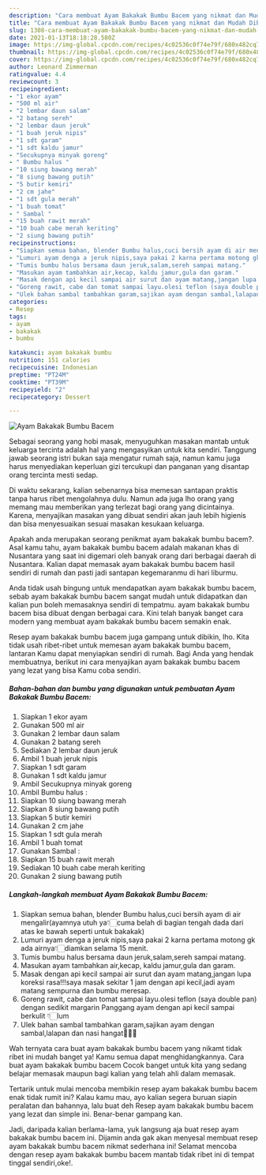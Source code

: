 ```yaml
---
description: "Cara membuat Ayam Bakakak Bumbu Bacem yang nikmat dan Mudah Dibuat"
title: "Cara membuat Ayam Bakakak Bumbu Bacem yang nikmat dan Mudah Dibuat"
slug: 1308-cara-membuat-ayam-bakakak-bumbu-bacem-yang-nikmat-dan-mudah-dibuat
date: 2021-01-13T18:18:28.580Z
image: https://img-global.cpcdn.com/recipes/4c02536c0f74e79f/680x482cq70/ayam-bakakak-bumbu-bacem-foto-resep-utama.jpg
thumbnail: https://img-global.cpcdn.com/recipes/4c02536c0f74e79f/680x482cq70/ayam-bakakak-bumbu-bacem-foto-resep-utama.jpg
cover: https://img-global.cpcdn.com/recipes/4c02536c0f74e79f/680x482cq70/ayam-bakakak-bumbu-bacem-foto-resep-utama.jpg
author: Leonard Zimmerman
ratingvalue: 4.4
reviewcount: 3
recipeingredient:
- "1 ekor ayam"
- "500 ml air"
- "2 lembar daun salam"
- "2 batang sereh"
- "2 lembar daun jeruk"
- "1 buah jeruk nipis"
- "1 sdt garam"
- "1 sdt kaldu jamur"
- "Secukupnya minyak goreng"
- " Bumbu halus "
- "10 siung bawang merah"
- "8 siung bawang putih"
- "5 butir kemiri"
- "2 cm jahe"
- "1 sdt gula merah"
- "1 buah tomat"
- " Sambal "
- "15 buah rawit merah"
- "10 buah cabe merah keriting"
- "2 siung bawang putih"
recipeinstructions:
- "Siapkan semua bahan, blender Bumbu halus,cuci bersih ayam di air mengalir(ayamnya utuh ya👇🏻cuma belah di bagian tengah dada dari atas ke bawah seperti untuk bakakak)"
- "Lumuri ayam denga a jeruk nipis,saya pakai 2 karna pertama motong gk ada airnya👇🏻diamkan selama 15 menit."
- "Tumis bumbu halus bersama daun jeruk,salam,sereh sampai matang."
- "Masukan ayam tambahkan air,kecap, kaldu jamur,gula dan garam."
- "Masak dengan api kecil sampai air surut dan ayam matang,jangan lupa koreksi rasa!!!saya masak sekitar 1 jam dengan api kecil,jadi ayam matang sempurna dan bumbu meresap."
- "Goreng rawit, cabe dan tomat sampai layu.olesi teflon (saya double pan) dengan sedikit margarin Panggang ayam dengan api kecil sampai berkulit 👇🏻lum"
- "Ulek bahan sambal tambahkan garam,sajikan ayam dengan sambal,lalapan dan nasi hangat🤤🤤🤤"
categories:
- Resep
tags:
- ayam
- bakakak
- bumbu

katakunci: ayam bakakak bumbu 
nutrition: 151 calories
recipecuisine: Indonesian
preptime: "PT24M"
cooktime: "PT39M"
recipeyield: "2"
recipecategory: Dessert

---
```



![Ayam Bakakak Bumbu Bacem](https://img-global.cpcdn.com/recipes/4c02536c0f74e79f/680x482cq70/ayam-bakakak-bumbu-bacem-foto-resep-utama.jpg)

Sebagai seorang yang hobi masak, menyuguhkan masakan mantab untuk keluarga tercinta adalah hal yang mengasyikan untuk kita sendiri. Tanggung jawab seorang istri bukan saja mengatur rumah saja, namun kamu juga harus menyediakan keperluan gizi tercukupi dan panganan yang disantap orang tercinta mesti sedap.

Di waktu  sekarang, kalian sebenarnya bisa memesan santapan praktis tanpa harus ribet mengolahnya dulu. Namun ada juga lho orang yang memang mau memberikan yang terlezat bagi orang yang dicintainya. Karena, menyajikan masakan yang dibuat sendiri akan jauh lebih higienis dan bisa menyesuaikan sesuai masakan kesukaan keluarga. 



Apakah anda merupakan seorang penikmat ayam bakakak bumbu bacem?. Asal kamu tahu, ayam bakakak bumbu bacem adalah makanan khas di Nusantara yang saat ini digemari oleh banyak orang dari berbagai daerah di Nusantara. Kalian dapat memasak ayam bakakak bumbu bacem hasil sendiri di rumah dan pasti jadi santapan kegemaranmu di hari liburmu.

Anda tidak usah bingung untuk mendapatkan ayam bakakak bumbu bacem, sebab ayam bakakak bumbu bacem sangat mudah untuk didapatkan dan kalian pun boleh memasaknya sendiri di tempatmu. ayam bakakak bumbu bacem bisa dibuat dengan berbagai cara. Kini telah banyak banget cara modern yang membuat ayam bakakak bumbu bacem semakin enak.

Resep ayam bakakak bumbu bacem juga gampang untuk dibikin, lho. Kita tidak usah ribet-ribet untuk memesan ayam bakakak bumbu bacem, lantaran Kamu dapat menyiapkan sendiri di rumah. Bagi Anda yang hendak membuatnya, berikut ini cara menyajikan ayam bakakak bumbu bacem yang lezat yang bisa Kamu coba sendiri.

<!--inarticleads1-->

##### Bahan-bahan dan bumbu yang digunakan untuk pembuatan Ayam Bakakak Bumbu Bacem:

1. Siapkan 1 ekor ayam
1. Gunakan 500 ml air
1. Gunakan 2 lembar daun salam
1. Gunakan 2 batang sereh
1. Sediakan 2 lembar daun jeruk
1. Ambil 1 buah jeruk nipis
1. Siapkan 1 sdt garam
1. Gunakan 1 sdt kaldu jamur
1. Ambil Secukupnya minyak goreng
1. Ambil  Bumbu halus :
1. Siapkan 10 siung bawang merah
1. Siapkan 8 siung bawang putih
1. Siapkan 5 butir kemiri
1. Gunakan 2 cm jahe
1. Siapkan 1 sdt gula merah
1. Ambil 1 buah tomat
1. Gunakan  Sambal :
1. Siapkan 15 buah rawit merah
1. Sediakan 10 buah cabe merah keriting
1. Gunakan 2 siung bawang putih




<!--inarticleads2-->

##### Langkah-langkah membuat Ayam Bakakak Bumbu Bacem:

1. Siapkan semua bahan, blender Bumbu halus,cuci bersih ayam di air mengalir(ayamnya utuh ya👇🏻cuma belah di bagian tengah dada dari atas ke bawah seperti untuk bakakak)
1. Lumuri ayam denga a jeruk nipis,saya pakai 2 karna pertama motong gk ada airnya👇🏻diamkan selama 15 menit.
1. Tumis bumbu halus bersama daun jeruk,salam,sereh sampai matang.
1. Masukan ayam tambahkan air,kecap, kaldu jamur,gula dan garam.
1. Masak dengan api kecil sampai air surut dan ayam matang,jangan lupa koreksi rasa!!!saya masak sekitar 1 jam dengan api kecil,jadi ayam matang sempurna dan bumbu meresap.
1. Goreng rawit, cabe dan tomat sampai layu.olesi teflon (saya double pan) dengan sedikit margarin Panggang ayam dengan api kecil sampai berkulit 👇🏻lum
1. Ulek bahan sambal tambahkan garam,sajikan ayam dengan sambal,lalapan dan nasi hangat🤤🤤🤤




Wah ternyata cara buat ayam bakakak bumbu bacem yang nikamt tidak ribet ini mudah banget ya! Kamu semua dapat menghidangkannya. Cara buat ayam bakakak bumbu bacem Cocok banget untuk kita yang sedang belajar memasak maupun bagi kalian yang telah ahli dalam memasak.

Tertarik untuk mulai mencoba membikin resep ayam bakakak bumbu bacem enak tidak rumit ini? Kalau kamu mau, ayo kalian segera buruan siapin peralatan dan bahannya, lalu buat deh Resep ayam bakakak bumbu bacem yang lezat dan simple ini. Benar-benar gampang kan. 

Jadi, daripada kalian berlama-lama, yuk langsung aja buat resep ayam bakakak bumbu bacem ini. Dijamin anda gak akan menyesal membuat resep ayam bakakak bumbu bacem nikmat sederhana ini! Selamat mencoba dengan resep ayam bakakak bumbu bacem mantab tidak ribet ini di tempat tinggal sendiri,oke!.

